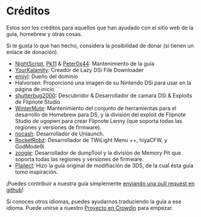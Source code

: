 # Créditos

Estos son los créditos para aquellos que han ayudado con el sitio web de la guía, homebrew y otras cosas.

Si te gusta lo que han hecho, considera la posibilidad de donar (si tienen un enlace de donación).

- [NightScript](https://nightyoshi370.github.io/), [Pk11](https://pk11.us/) & [Peter0x44](https://github.com/Peter0x44): Mantenimiento de la guía
- [YourKalamity](https://github.com/YourKalamity/): Creador de Lazy DSi File Downloader
- [emiyl](https://emiyl.com/paypal): Dueño del dominio
- Halvorsen: Proporcionó una imagen de su Nintendo DSi para usar en la página de inicio
- [shutterbug2000](https://paypal.me/projectkaeru): Descubridor & Desarrollador de camara DSi & Exploits de Flipnote Studio
- [WinterMute](https://devkitpro.org/support-devkitpro): Mantenimiento del conjunto de herramientas para el desarrollo de Homebrew para DS, y la división del exploit de Flipnote Studio de ugopwn para crear Flipnote Lenny (que soporta todas las regiones y versiones de firmware).
- [nocash](http://problemkaputt.de/donate.htm): Desarrollador de Unlaunch.
- [RocketRobz](https://github.com/RocketRobz): Desarrollador de TWiLight Menu ++, hiyaCFW, y GodMode9i
- [zoogie](https://github.com/zoogie): Desarrollador de dumpTool y la división de Memory Pit que soporta todas las regiones y versiones de firmware.
- [Plailect](https://github.com/Plailect): Hizo la guía original de modifiación de 3DS, de la cual ésta guía tomó inspiración.

¡Puedes contribuir a nuestra guía simplemente [enviando una pull request en github](https://github.com/cfw-guide/dsi.cfw.guide/)!

Si conoces otros idiomas, puedes ayudarnos traduciendo la guía a ese idioma. Puede unirse a nuestro [Proyecto en Crowdin](https://crowdin.com/project/dsi-guide) para empezar.
